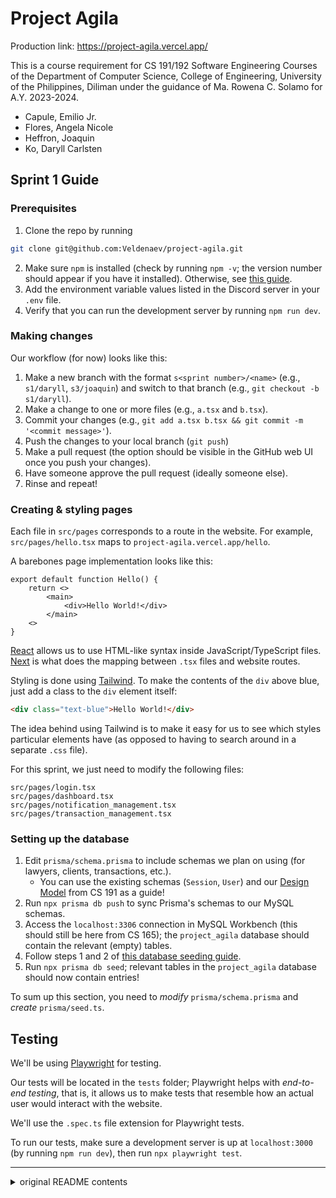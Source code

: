 # Project Agila

Production link: https://project-agila.vercel.app/

This is a course requirement for CS 191/192 Software Engineering Courses of the Department of Computer Science, College of Engineering, University of the Philippines, Diliman under the guidance of Ma. Rowena C. Solamo for A.Y. 2023-2024.

- Capule, Emilio Jr.
- Flores, Angela Nicole
- Heffron, Joaquin
- Ko, Daryll Carlsten

## Sprint 1 Guide

### Prerequisites

1. Clone the repo by running

```bash
git clone git@github.com:Veldenaev/project-agila.git
```

2. Make sure `npm` is installed (check by running `npm -v`; the version number should appear if you have it installed). Otherwise, see [this guide](https://docs.npmjs.com/downloading-and-installing-node-js-and-npm).
3. Add the environment variable values listed in the Discord server in your `.env` file.
4. Verify that you can run the development server by running `npm run dev`.

### Making changes

Our workflow (for now) looks like this:

1. Make a new branch with the format `s<sprint number>/<name>` (e.g., `s1/daryll`, `s3/joaquin`) and switch to that branch (e.g., `git checkout -b s1/daryll`).
2. Make a change to one or more files (e.g., `a.tsx` and `b.tsx`).
3. Commit your changes (e.g., `git add a.tsx b.tsx && git commit -m '<commit message>'`).
4. Push the changes to your local branch (`git push`)
5. Make a pull request (the option should be visible in the GitHub web UI once you push your changes).
6. Have someone approve the pull request (ideally someone else).
7. Rinse and repeat!

### Creating & styling pages

Each file in `src/pages` corresponds to a route in the website. For example, `src/pages/hello.tsx` maps to `project-agila.vercel.app/hello`.

A barebones page implementation looks like this:

```tsx
export default function Hello() {
    return <>
        <main>
            <div>Hello World!</div>
        </main>
    <>
}
```

[React](https://react.dev/) allows us to use HTML-like syntax inside JavaScript/TypeScript files. [Next](https://nextjs.org/) is what does the mapping between `.tsx` files and website routes.

Styling is done using [Tailwind](https://tailwindcss.com/). To make the contents of the `div` above blue, just add a class to the `div` element itself:

```html
<div class="text-blue">Hello World!</div>
```

The idea behind using Tailwind is to make it easy for us to see which styles particular elements have (as opposed to having to search around in a separate `.css` file).

For this sprint, we just need to modify the following files:

```
src/pages/login.tsx
src/pages/dashboard.tsx
src/pages/notification_management.tsx
src/pages/transaction_management.tsx
```

### Setting up the database

1. Edit `prisma/schema.prisma` to include schemas we plan on using (for lawyers, clients, transactions, etc.).
   - You can use the existing schemas (`Session`, `User`) and our [Design Model](https://docs.google.com/document/d/1e7E8AXHu9J0vk2MAwQUCqEjHrVOD9vA-AqZlwg3HHSU/edit) from CS 191 as a guide!
2. Run `npx prisma db push` to sync Prisma's schemas to our MySQL schemas.
3. Access the `localhost:3306` connection in MySQL Workbench (this should still be here from CS 165); the `project_agila` database should contain the relevant (empty) tables.
4. Follow steps 1 and 2 of [this database seeding guide](https://www.prisma.io/docs/orm/prisma-migrate/workflows/seeding#seeding-your-database-with-typescript-or-javascript).
5. Run `npx prisma db seed`; relevant tables in the `project_agila` database should now contain entries!

To sum up this section, you need to _modify_ `prisma/schema.prisma` and _create_ `prisma/seed.ts`.

## Testing

We'll be using [Playwright](https://playwright.dev/) for testing.

Our tests will be located in the `tests` folder; Playwright helps with _end-to-end testing_, that is, it allows us to make tests that resemble how an actual user would interact with the website.

We'll use the `.spec.ts` file extension for Playwright tests.

To run our tests, make sure a development server is up at `localhost:3000` (by running `npm run dev`), then run `npx playwright test`.

---

<details>
<summary>original README contents</summary>

## Create T3 App

This is a [T3 Stack](https://create.t3.gg/) project bootstrapped with `create-t3-app`.

### What's next? How do I make an app with this?

We try to keep this project as simple as possible, so you can start with just the scaffolding we set up for you, and add additional things later when they become necessary.

If you are not familiar with the different technologies used in this project, please refer to the respective docs. If you still are in the wind, please join our [Discord](https://t3.gg/discord) and ask for help.

- [Next.js](https://nextjs.org)
- [NextAuth.js](https://next-auth.js.org)
- [Prisma](https://prisma.io)
- [Tailwind CSS](https://tailwindcss.com)
- [tRPC](https://trpc.io)

### Learn More

To learn more about the [T3 Stack](https://create.t3.gg/), take a look at the following resources:

- [Documentation](https://create.t3.gg/)
- [Learn the T3 Stack](https://create.t3.gg/en/faq#what-learning-resources-are-currently-available) — Check out these awesome tutorials

You can check out the [create-t3-app GitHub repository](https://github.com/t3-oss/create-t3-app) — your feedback and contributions are welcome!

</details>
